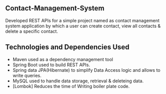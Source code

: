 ## Contact-Management-System
Developed REST APIs for a simple project named as contact management system application by which a user can create contact, view all contacts & delete a specific contact.

## Technologies and Dependencies Used

- Maven used as a dependency management tool
- Spring Boot used to build REST APIs.
- Spring data JPA(Hibernate) to simplify Data Access logic and allows to write queries.
- MySQL used to handle data storage, retrieval & deleteing data.
- [Lombok] Reduces the time of Writing boiler plate code.


